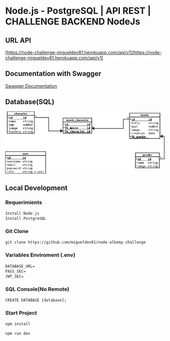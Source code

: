 # Node.js - PostgreSQL | API REST | CHALLENGE BACKEND NodeJs
## URL API
[https://node-challenge-migueldev81.herokuapp.com/api/v1](https://node-challenge-migueldev81.herokuapp.com/api/v1)
## Documentation with Swagger
[Swagger Documentation](https://link-url-here.org)
## Database(SQL)
![database](./resources/database.png)
## Local Development
### Requerimients
```
Install Node.js
Install PostgreSQL
```
### Git Clone
```
git clone https://github.com/migueldev81/node-alkemy-challenge
```
### Variables Enviroment (.env)
````
DATABASE_URL=
PASS_SEC=
JWT_SEC=
````
### SQL Console(No Remote)
````
CREATE DATABASE [database];
````
### Start Project
```
npm install
```
```
npm run dev
```

